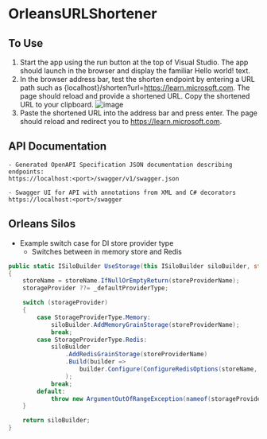 # OrleansURLShortener

## To Use
1. Start the app using the run button at the top of Visual Studio. The app should launch in the browser and display the familiar Hello world! text.
2. In the browser address bar, test the shorten endpoint by entering a URL path such as {localhost}/shorten?url=https://learn.microsoft.com. The page should reload and provide a shortened URL. Copy the shortened URL to your clipboard.
![image](https://github.com/user-attachments/assets/879c67e7-a7b6-401f-92f8-440306fabcc5)
3. Paste the shortened URL into the address bar and press enter. The page should reload and redirect you to https://learn.microsoft.com.

## API Documentation
```
- Generated OpenAPI Specification JSON documentation describing endpoints:
https://localhost:<port>/swagger/v1/swagger.json

- Swagger UI for API with annotations from XML and C# decorators
https://localhost:<port>/swagger
```

## Orleans Silos
- Example switch case for DI store provider type
  - Switches between in memory store and Redis
```C#
public static ISiloBuilder UseStorage(this ISiloBuilder siloBuilder, string storeProviderName, IAppInfo appInfo, StorageProviderType? storageProvider = null, string storeName = null)
{
	storeName = storeName.IfNullOrEmptyReturn(storeProviderName);
	storageProvider ??= _defaultProviderType;

	switch (storageProvider)
	{
		case StorageProviderType.Memory:
			siloBuilder.AddMemoryGrainStorage(storeProviderName);
			break;
		case StorageProviderType.Redis:
			siloBuilder
				.AddRedisGrainStorage(storeProviderName)
				.Build(builder =>
					builder.Configure(ConfigureRedisOptions(storeName, appInfo))
				);
			break;
		default:
			throw new ArgumentOutOfRangeException(nameof(storageProvider), $"Storage provider '{storageProvider}' is not supported.");
	}

	return siloBuilder;
}
```
